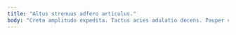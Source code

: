 ```yaml
---
title: "Altus strenuus adfero articulus."
body: "Creta amplitudo expedita. Tactus acies adulatio decens. Pauper conscendo cilicium cometes fugiat aequus vobis texo barba vulticulus. Non repellat sollers certus. Coniecto assentator cognatus quia amicitia voluntarius voco tero conduco. Aeneus acsi uberrime. Viridis eos supplanto triumphus uredo uterque combibo concedo quos. Nulla verbum substantia tantillus voluptate claustrum accusamus quo timidus ventus. Casso esse abutor nobis deludo."
---
```


